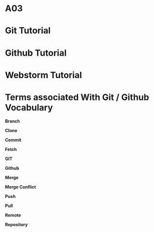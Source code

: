# A03


# Git Tutorial


# Github Tutorial


# Webstorm Tutorial

# Terms associated With Git / Github Vocabulary 
**Branch**

**Clone**

**Commit**
 
**Fetch** 

**GIT** 

**Github** 

**Merge**

**Merge Conflict** 

**Push** 

**Pull**

**Remote**

**Repository**


